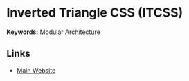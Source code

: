 # Inverted Triangle CSS (ITCSS)

<!--
https://www.xfive.co/blog/itcss-scalable-maintainable-css-architecture/
-->

**Keywords:** Modular Architecture

## Links

- [Main Website](https://itcss.io)
